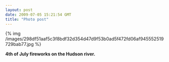 ```yaml
---
layout: post
date: 2009-07-05 15:21:54 GMT
title: "Photo post"
---
```

{% img /images/298df51aaf5c3f8bdf32d354d47d9f53b0ad5f472fd06af945552519729bab77.jpg %}

<b>4th of July fireworks on the Hudson river.</b>